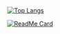 [![Top Langs](https://github-readme-stats.vercel.app/api/top-langs/?username=yoganlava&theme=cobalt&hide=css)](https://github.com/anuraghazra/github-readme-stats)

[![ReadMe Card](https://github-readme-stats.vercel.app/api/pin/?username=yoganlava&repo=fast-double-go&theme=cobalt)](https://github.com/anuraghazra/github-readme-stats)
